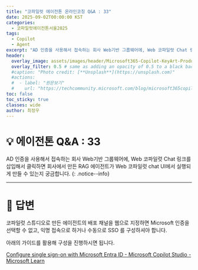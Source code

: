 ```yaml
---
title: "코파일럿 에이전톤 온라인코칭 Q&A : 33"
date: 2025-09-02T00:00:00 KST
categories:
  - 코파일럿에이전톤서울2025
tags:
  - Copilot
  - Agent
excerpt: "AD 인증을 사용해서 접속하는 회사 Web기반 그룹웨어에, Web 코파일럿 Chat 링크를 삽입해서 클릭하면 회사에서 만든 RAG 에이전트가 Web 코파일럿 chat UI에서 실행되게 만들 수 있는지 궁금합니다."
header:
  overlay_image: assets/images/header/Microsoft365-Copilot-KeyArt-Productivity-6K-01.png
  overlay_filter: 0.5 # same as adding an opacity of 0.5 to a black background
  #caption: "Photo credit: [**Unsplash**](https://unsplash.com)"
  #actions:
  #  - label: "원문보기"
  #    url: "https://techcommunity.microsoft.com/blog/microsoft365copilotblog/what%E2%80%99s-new-in-microsoft-365-copilot--july-2025/4438253"
toc: false
toc_sticky: true
classes: wide
author: 최정우
---
```


# 💡 에이전톤 Q&A : 33

AD 인증을 사용해서 접속하는 회사 Web기반 그룹웨어에, Web 코파일럿 Chat 링크를 삽입해서 클릭하면 회사에서 만든 RAG 에이전트가 Web 코파일럿 chat UI에서 실행되게 만들 수 있는지 궁금합니다.
{: .notice--info}

---

# 📝 답변

코파일럿 스튜디오로 만든 에이전트의 배포 채널을 웹으로 지정하면 Microsoft 인증을 선택할 수 없고, 익명 접속으로 하거나 수동으로 SSO 를 구성하셔야 합니다.

아래의 가이드를 활용해 구성을 진행하시면 됩니다.

[Configure single sign-on with Microsoft Entra ID - Microsoft Copilot Studio - Microsoft Learn](https://learn.microsoft.com/en-us/microsoft-copilot-studio/configure-sso?tabs=webApp)

